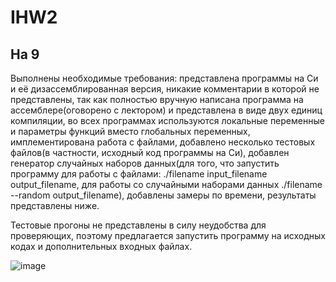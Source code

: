 # IHW2
## На 9
Выполнены необходимые требования: представлена программы на Си и её дизассемблированная версия, никакие комментарии в которой не представлены, так как полностью вручную написана программа на ассемблере(оговорено с лектором) и представлена в виде двух единиц компиляции, во всех программах используются локальные переменные и параметры функций вместо глобальных переменных, имплементирована работа с файлами, добавлено несколько тестовых файлов(в частности, исходный код программы на Си), добавлен генератор случайных наборов данных(для того, что запустить программу для работы с файлами: ./filename input_filename output_filename, для работы со случайными наборами данных ./filename --random output_filename), добавлены замеры по времени, результаты представлены ниже.

Тестовые прогоны не представлены в силу неудобства для проверяющих, поэтому предлагается запустить программу на исходных кодах и дополнительных входных файлах.

![image](https://user-images.githubusercontent.com/97717897/201477808-9a1a68e5-a611-48fe-b523-ce69ef44931a.png)
